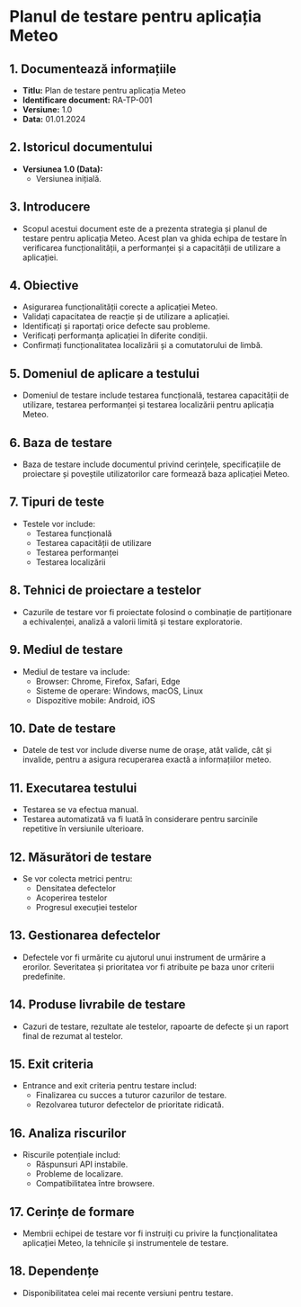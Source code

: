 # Planul de testare pentru aplicația Meteo

## 1. Documentează informațiile

- **Titlu:** Plan de testare pentru aplicația Meteo
- **Identificare document:** RA-TP-001
- **Versiune:** 1.0
- **Data:** 01.01.2024

## 2. Istoricul documentului

- **Versiunea 1.0 (Data):**
  - Versiunea inițială.

## 3. Introducere

- Scopul acestui document este de a prezenta strategia și planul de testare pentru aplicația Meteo. Acest plan va ghida echipa de testare în verificarea funcționalității, a performanței și a capacității de utilizare a aplicației.

## 4. Obiective

- Asigurarea funcționalității corecte a aplicației Meteo.
- Validați capacitatea de reacție și de utilizare a aplicației.
- Identificați și raportați orice defecte sau probleme.
- Verificați performanța aplicației în diferite condiții.
- Confirmați funcționalitatea localizării și a comutatorului de limbă.

## 5. Domeniul de aplicare a testului

- Domeniul de testare include testarea funcțională, testarea capacității de utilizare, testarea performanței și testarea localizării pentru aplicația Meteo.

## 6. Baza de testare

- Baza de testare include documentul privind cerințele, specificațiile de proiectare și poveștile utilizatorilor care formează baza aplicației Meteo.

## 7. Tipuri de teste

- Testele vor include:
  - Testarea funcțională
  - Testarea capacității de utilizare
  - Testarea performanței
  - Testarea localizării

## 8. Tehnici de proiectare a testelor

- Cazurile de testare vor fi proiectate folosind o combinație de partiționare a echivalenței, analiză a valorii limită și testare exploratorie.

## 9. Mediul de testare

- Mediul de testare va include:
  - Browser: Chrome, Firefox, Safari, Edge
  - Sisteme de operare: Windows, macOS, Linux
  - Dispozitive mobile: Android, iOS

## 10. Date de testare

- Datele de test vor include diverse nume de orașe, atât valide, cât și invalide, pentru a asigura recuperarea exactă a informațiilor meteo.

## 11. Executarea testului

- Testarea se va efectua manual.
- Testarea automatizată va fi luată în considerare pentru sarcinile repetitive în versiunile ulterioare.

## 12. Măsurători de testare

- Se vor colecta metrici pentru:
  - Densitatea defectelor
  - Acoperirea testelor
  - Progresul execuției testelor

## 13. Gestionarea defectelor

- Defectele vor fi urmărite cu ajutorul unui instrument de urmărire a erorilor. Severitatea și prioritatea vor fi atribuite pe baza unor criterii predefinite.

## 14. Produse livrabile de testare

- Cazuri de testare, rezultate ale testelor, rapoarte de defecte și un raport final de rezumat al testelor.

## 15. Exit criteria

- Entrance and exit criteria pentru testare includ:
  - Finalizarea cu succes a tuturor cazurilor de testare.
  - Rezolvarea tuturor defectelor de prioritate ridicată.

## 16. Analiza riscurilor

- Riscurile potențiale includ:
  - Răspunsuri API instabile.
  - Probleme de localizare.
  - Compatibilitatea între browsere.

## 17. Cerințe de formare

- Membrii echipei de testare vor fi instruiți cu privire la funcționalitatea aplicației Meteo, la tehnicile și instrumentele de testare.

## 18. Dependențe

- Disponibilitatea celei mai recente versiuni pentru testare.

